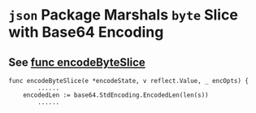 # `json` Package Marshals `byte` Slice with Base64 Encoding

## See [func encodeByteSlice](https://github.com/golang/go/blob/release-branch.go1.14/src/encoding/json/encode.go#L819)
```
func encodeByteSlice(e *encodeState, v reflect.Value, _ encOpts) {
        ......
	encodedLen := base64.StdEncoding.EncodedLen(len(s))
        ......

```
